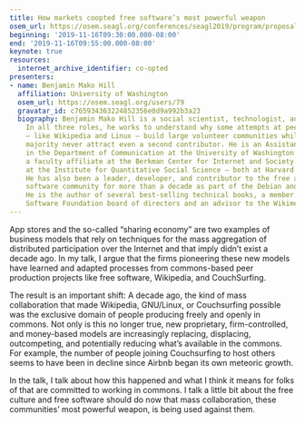 ```yaml
---
title: How markets coopted free software’s most powerful weapon
osem_url: https://osem.seagl.org/conferences/seagl2019/program/proposals/713
beginning: '2019-11-16T09:30:00.000-08:00'
end: '2019-11-16T09:55:00.000-08:00'
keynote: true
resources:
  internet_archive_identifier: co-opted
presenters:
- name: Benjamin Mako Hill
  affiliation: University of Washington
  osem_url: https://osem.seagl.org/users/79
  gravatar_id: c765934363224852356e0d9a992b3a23
  biography: Benjamin Mako Hill is a social scientist, technologist, and activist.
    In all three roles, he works to understand why some attempts at peer production
    — like Wikipedia and Linux — build large volunteer communities while the vast
    majority never attract even a second contributor. He is an Assistant Professor
    in the Department of Communication at the University of Washington. He is also
    a faculty affiliate at the Berkman Center for Internet and Society and an affiliate
    at the Institute for Quantitative Social Science — both at Harvard University.
    He has also been a leader, developer, and contributor to the free and open source
    software community for more than a decade as part of the Debian and Ubuntu projects.
    He is the author of several best-selling technical books, a member of the Free
    Software Foundation board of directors and an advisor to the Wikimedia Foundation.
---
```


App stores and the so-called “sharing economy” are two examples of business models that rely on techniques for the mass aggregation of distributed participation over the Internet and that imply didn’t exist a decade ago. In my talk, I argue that the firms pioneering these new models have learned and adapted processes from commons-based peer production projects like free software, Wikipedia, and CouchSurfing.

The result is an important shift: A decade ago, the kind of mass collaboration that made Wikipedia, GNU/Linux, or Couchsurfing possible was the exclusive domain of people producing freely and openly in commons. Not only is this no longer true, new proprietary, firm-controlled, and money-based models are increasingly replacing, displacing, outcompeting, and potentially reducing what’s available in the commons. For example, the number of people joining Couchsurfing to host others seems to have been in decline since Airbnb began its own meteoric growth.

In the talk, I talk about how this happened and what I think it means for folks of that are committed to working in commons. I talk a little bit about the free culture and free software should do now that mass collaboration, these communities’ most powerful weapon, is being used against them.
